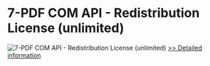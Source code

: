 # 7-PDF COM API - Redistribution License (unlimited)
![7-PDF COM API - Redistribution License (unlimited)](https://mycommerce.akamaized.net/api/pimages/P300452873/BIG/300452873.JPG)
[>> Detailed information](https://secure.shareit.com/shareit/product.html?productid=300452873&affiliateid=200057808)